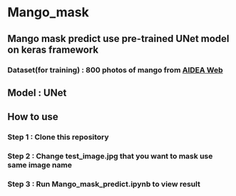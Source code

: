 # Mango_mask
<h2>Mango mask predict use pre-trained UNet model on keras framework</h2>
<h3>Dataset(for training) : 800 photos of mango from <a href="https://aidea-web.tw/">AIDEA Web</a></h3>

<h2>Model : UNet</h2>

<h2>How to use</h2>
<h3>Step 1 : Clone this repository</h3>
<h3>Step 2 : Change test_image.jpg that you want to mask use same image name</h3>
<h3>Step 3 : Run Mango_mask_predict.ipynb to view result</h3>